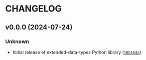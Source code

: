 # CHANGELOG

## v0.0.0 (2024-07-24)

### Unknown

* Initial release of extended-data-types Python library ([`10b164a`](https://github.com/jbcom/extended-data-types/commit/10b164a13e89e307f9a194c50c67838ba2ace2a8))
